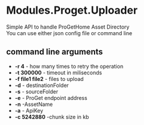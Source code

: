 # Modules.Proget.Uploader
Simple API to handle ProGetHome Asset Directory <br />
You can use either json config file or command line

## command line arguments
* **-r 4** - how many times to retry the operation
* **-t 300000** - timeout in miliseconds
* **-f file1 file2** - files to upload
* **-d** - destinationFolder 
* **-s** - sourceFolder 
* **-e** - ProGet endpoint address 
* **-n** -AssetName 
* **-a** - ApiKey 
* **-c 5242880** -chunk size in kb
